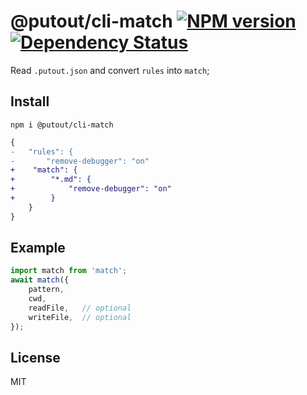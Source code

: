 # @putout/cli-match [![NPM version][NPMIMGURL]][NPMURL] [![Dependency Status][DependencyStatusIMGURL]][DependencyStatusURL]

[NPMIMGURL]: https://img.shields.io/npm/v/@putout/cli-match.svg?style=flat&longCache=true
[NPMURL]: https://npmjs.org/package/@putout/cli-match "npm"
[DependencyStatusURL]: https://david-dm.org/coderaiser/putout?path=packages/cli-match
[DependencyStatusIMGURL]: https://david-dm.org/coderaiser/putout.svg?path=packages/cli-match

Read `.putout.json` and convert `rules`  into `match`;

## Install

```
npm i @putout/cli-match
```

```diff
{
-   "rules": {
-       "remove-debugger": "on"
+    "match": {
+        "*.md": {
+            "remove-debugger": "on"
+        }
    }
}
```

## Example

```js
import match from 'match';
await match({
    pattern,
    cwd,
    readFile,   // optional
    writeFile,  // optional
});
```

## License

MIT
